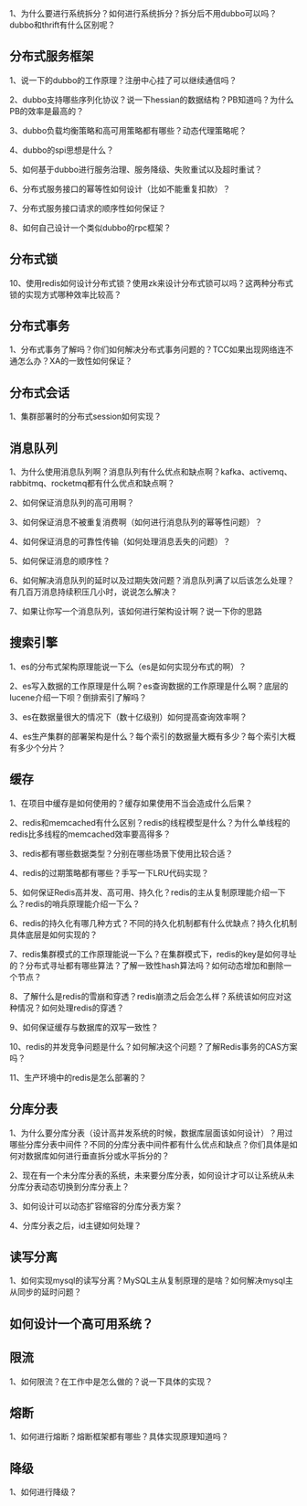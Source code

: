 1、为什么要进行系统拆分？如何进行系统拆分？拆分后不用dubbo可以吗？dubbo和thrift有什么区别呢？



## 分布式服务框架

1、说一下的dubbo的工作原理？注册中心挂了可以继续通信吗？

2、dubbo支持哪些序列化协议？说一下hessian的数据结构？PB知道吗？为什么PB的效率是最高的？

3、dubbo负载均衡策略和高可用策略都有哪些？动态代理策略呢？

4、dubbo的spi思想是什么？

5、如何基于dubbo进行服务治理、服务降级、失败重试以及超时重试？

6、分布式服务接口的幂等性如何设计（比如不能重复扣款）？

7、分布式服务接口请求的顺序性如何保证？

8、如何自己设计一个类似dubbo的rpc框架？



##  分布式锁

10、使用redis如何设计分布式锁？使用zk来设计分布式锁可以吗？这两种分布式锁的实现方式哪种效率比较高？



## 分布式事务

1、分布式事务了解吗？你们如何解决分布式事务问题的？TCC如果出现网络连不通怎么办？XA的一致性如何保证？



## 分布式会话

1、集群部署时的分布式session如何实现？



## 消息队列

1、为什么使用消息队列啊？消息队列有什么优点和缺点啊？kafka、activemq、rabbitmq、rocketmq都有什么优点和缺点啊？

2、如何保证消息队列的高可用啊？

3、如何保证消息不被重复消费啊（如何进行消息队列的幂等性问题）？

4、如何保证消息的可靠性传输（如何处理消息丢失的问题）？

 5、如何保证消息的顺序性？

6、如何解决消息队列的延时以及过期失效问题？消息队列满了以后该怎么处理？有几百万消息持续积压几小时，说说怎么解决？

 7、如果让你写一个消息队列，该如何进行架构设计啊？说一下你的思路



## 搜索引擎

1、es的分布式架构原理能说一下么（es是如何实现分布式的啊）？

2、es写入数据的工作原理是什么啊？es查询数据的工作原理是什么啊？底层的lucene介绍一下呗？倒排索引了解吗？

3、es在数据量很大的情况下（数十亿级别）如何提高查询效率啊？

4、es生产集群的部署架构是什么？每个索引的数据量大概有多少？每个索引大概有多少个分片？



## 缓存

1、在项目中缓存是如何使用的？缓存如果使用不当会造成什么后果？

2、redis和memcached有什么区别？redis的线程模型是什么？为什么单线程的redis比多线程的memcached效率要高得多？

3、redis都有哪些数据类型？分别在哪些场景下使用比较合适？ 

4、redis的过期策略都有哪些？手写一下LRU代码实现？

5、如何保证Redis高并发、高可用、持久化？redis的主从复制原理能介绍一下么？redis的哨兵原理能介绍一下么？

6、redis的持久化有哪几种方式？不同的持久化机制都有什么优缺点？持久化机制具体底层是如何实现的？ 

7、redis集群模式的工作原理能说一下么？在集群模式下，redis的key是如何寻址的？分布式寻址都有哪些算法？了解一致性hash算法吗？如何动态增加和删除一个节点？

8、了解什么是redis的雪崩和穿透？redis崩溃之后会怎么样？系统该如何应对这种情况？如何处理redis的穿透？ 

9、如何保证缓存与数据库的双写一致性？

10、redis的并发竞争问题是什么？如何解决这个问题？了解Redis事务的CAS方案吗？

11、生产环境中的redis是怎么部署的？



## 分库分表

1、为什么要分库分表（设计高并发系统的时候，数据库层面该如何设计）？用过哪些分库分表中间件？不同的分库分表中间件都有什么优点和缺点？你们具体是如何对数据库如何进行垂直拆分或水平拆分的？

2、现在有一个未分库分表的系统，未来要分库分表，如何设计才可以让系统从未分库分表动态切换到分库分表上？

3、如何设计可以动态扩容缩容的分库分表方案？

4、分库分表之后，id主键如何处理？



## 读写分离

1、如何实现mysql的读写分离？MySQL主从复制原理的是啥？如何解决mysql主从同步的延时问题？



## 如何设计一个高可用系统？

##  限流

1、如何限流？在工作中是怎么做的？说一下具体的实现？



##  熔断

1、如何进行熔断？熔断框架都有哪些？具体实现原理知道吗？



## 降级

1、如何进行降级？